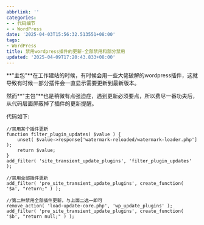 ```yaml
---
abbrlink: ''
categories:
- - 代码细节
- - WordPress
date: '2025-04-03T15:56:32.513551+08:00'
tags:
- WordPress
title: 禁用wordpress插件的更新-全部禁用和部分禁用
updated: '2025-04-09T17:20:43.833+08:00'
---
```

**"主包"**在工作建站的时候，有时候会用一些大佬破解的wordpress插件，这就导致有时候一部分插件会一直显示需要更新到最新版本。

然而**"主包"**也是稍微有点强迫症，遇到更新必须要点，所以费尽一番功夫后，从代码层面屏蔽掉了插件的更新提醒。

代码如下:

```
//禁用某个插件更新
function filter_plugin_updates( $value ) {
    unset( $value->response['watermark-reloaded/watermark-loader.php'] );
    return $value;
}
add_filter( 'site_transient_update_plugins', 'filter_plugin_updates' );
```

```
//禁用全部插件更新
add_filter( 'pre_site_transient_update_plugins', create_function( '$a', "return;" ) );

//第二种禁用全部插件更新，与上面二选一即可
remove_action( 'load-update-core.php', 'wp_update_plugins' ); 
add_filter( 'pre_site_transient_update_plugins', create_function( '$b', "return null;" ) );
```

